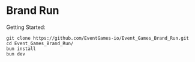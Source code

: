 # Brand Run


Getting Started:
```
git clone https://github.com/EventGames-io/Event_Games_Brand_Run.git
cd Event_Games_Brand_Run/
bun install
bun dev
```

